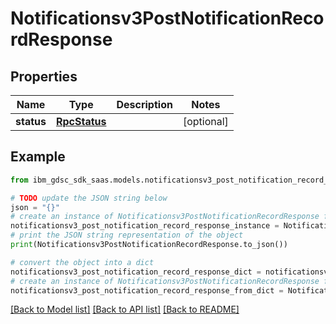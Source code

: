 # Notificationsv3PostNotificationRecordResponse


## Properties

Name | Type | Description | Notes
------------ | ------------- | ------------- | -------------
**status** | [**RpcStatus**](RpcStatus.md) |  | [optional] 

## Example

```python
from ibm_gdsc_sdk_saas.models.notificationsv3_post_notification_record_response import Notificationsv3PostNotificationRecordResponse

# TODO update the JSON string below
json = "{}"
# create an instance of Notificationsv3PostNotificationRecordResponse from a JSON string
notificationsv3_post_notification_record_response_instance = Notificationsv3PostNotificationRecordResponse.from_json(json)
# print the JSON string representation of the object
print(Notificationsv3PostNotificationRecordResponse.to_json())

# convert the object into a dict
notificationsv3_post_notification_record_response_dict = notificationsv3_post_notification_record_response_instance.to_dict()
# create an instance of Notificationsv3PostNotificationRecordResponse from a dict
notificationsv3_post_notification_record_response_from_dict = Notificationsv3PostNotificationRecordResponse.from_dict(notificationsv3_post_notification_record_response_dict)
```
[[Back to Model list]](../README.md#documentation-for-models) [[Back to API list]](../README.md#documentation-for-api-endpoints) [[Back to README]](../README.md)


